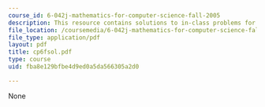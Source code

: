 ```yaml
---
course_id: 6-042j-mathematics-for-computer-science-fall-2005
description: This resource contains solutions to in-class problems for week 6, friday.
file_location: /coursemedia/6-042j-mathematics-for-computer-science-fall-2005/fba8e129bfbe4d9ed0a5da566305a2d0_cp6fsol.pdf
file_type: application/pdf
layout: pdf
title: cp6fsol.pdf
type: course
uid: fba8e129bfbe4d9ed0a5da566305a2d0

---
```

None